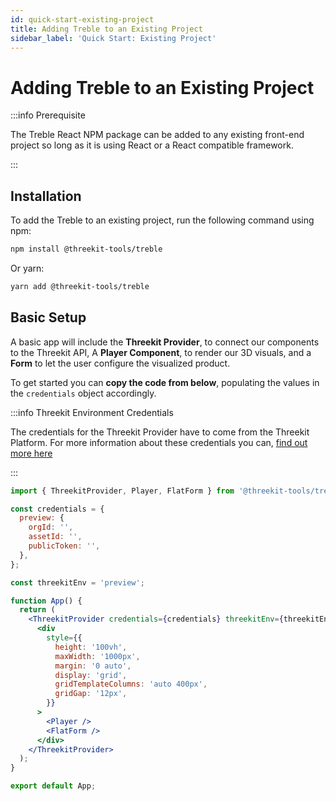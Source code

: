 ```yaml
---
id: quick-start-existing-project
title: Adding Treble to an Existing Project
sidebar_label: 'Quick Start: Existing Project'
---
```


# Adding Treble to an Existing Project

:::info Prerequisite

The Treble React NPM package can be added to any existing front-end project so long as it is using React or a React compatible framework.

:::

## Installation

To add the Treble to an existing project, run the following command using npm:

```bash
npm install @threekit-tools/treble
```

Or yarn:

```bash
yarn add @threekit-tools/treble
```

## Basic Setup

A basic app will include the **Threekit Provider**, to connect our components to the Threekit API, A **Player Component**, to render our 3D visuals, and a **Form** to let the user configure the visualized product.

To get started you can **copy the code from below**, populating the values in the `credentials` object accordingly.

:::info Threekit Environment Credentials

The credentials for the Threekit Provider have to come from the Threekit Platform. For more information about these credentials you can, [find out more here](main-concepts-credentials)

:::

```jsx
import { ThreekitProvider, Player, FlatForm } from '@threekit-tools/treble';

const credentials = {
  preview: {
    orgId: '',
    assetId: '',
    publicToken: '',
  },
};

const threekitEnv = 'preview';

function App() {
  return (
    <ThreekitProvider credentials={credentials} threekitEnv={threekitEnv}>
      <div
        style={{
          height: '100vh',
          maxWidth: '1000px',
          margin: '0 auto',
          display: 'grid',
          gridTemplateColumns: 'auto 400px',
          gridGap: '12px',
        }}
      >
        <Player />
        <FlatForm />
      </div>
    </ThreekitProvider>
  );
}

export default App;
```
